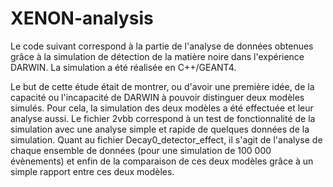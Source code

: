 # XENON-analysis

Le code suivant correspond à la partie de l'analyse de données obtenues grâce à la simulation de détection de la matière noire dans l'expérience DARWIN. La simulation a été réalisée en C++/GEANT4.

Le but de cette étude était de montrer, ou d'avoir une première idée, de la capacité ou l'incapacité de DARWIN à pouvoir distinguer deux modèles simulés. Pour cela, la simulation des deux modèles a été effectuée et leur analyse aussi. Le fichier 2vbb correspond à un test de fonctionnalité de la simulation avec une analyse simple et rapide de quelques données de la simulation. Quant au fichier Decay0_detector_effect, il s'agit de l'analyse de chaque ensemble de données (pour une simulation de 100 000 évènements) et enfin de la comparaison de ces deux modèles grâce à un simple rapport entre ces deux modèles.
